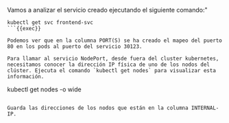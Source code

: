Vamos a analizar el servicio creado ejecutando el siguiente comando:"

```
kubectl get svc frontend-svc
```{{exec}}

Podemos ver que en la columna PORT(S) se ha creado el mapeo del puerto 80 en los pods al puerto del servicio 30123.

Para llamar al servicio NodePort, desde fuera del cluster kubernetes, necesitamos conocer la dirección IP física de uno de los nodos del clúster. Ejecuta el comando `kubectl get nodes` para visualizar esta información.

```
kubectl get nodes -o wide
```{{exec}}

Guarda las direcciones de los nodos que están en la columna INTERNAL-IP.
